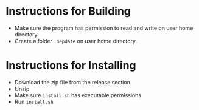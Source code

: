# Instructions for Building

- Make sure the program has permission to read and write on user home directory
- Create a folder `.nepdate` on user home directory.


# Instructions for Installing

- Download the zip file from the release section.
- Unzip
- Make sure `install.sh` has executable permissions
- Run `install.sh`